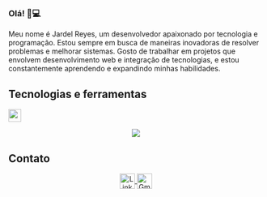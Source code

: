 ### Olá! 👋💻

Meu nome é Jardel Reyes, um desenvolvedor apaixonado por tecnologia e programação. Estou sempre em busca de maneiras inovadoras de resolver problemas e melhorar sistemas. Gosto de trabalhar em projetos que envolvem desenvolvimento web e integração de tecnologias, e estou constantemente aprendendo e expandindo minhas habilidades.

## <b>Tecnologias e ferramentas</b>
<img src="https://media2.giphy.com/media/QssGEmpkyEOhBCb7e1/giphy.gif?cid=ecf05e47a0n3gi1bfqntqmob8g9aid1oyj2wr3ds3mg700bl&rid=giphy.gif" width="25">

<p align="center">
  <a href="https://skillicons.dev">
    <img src="https://skillicons.dev/icons?i=html,css,js,python,bootstrap,cs,figma,mysql,&perline=14" />
  </a>
</p>

## Contato

<p align="center">
  <a href="https://br.linkedin.com/in/jardel-dias-martins-reyes-8ab964300" target="blank">
    <img align="center" src="https://img.shields.io/badge/linkedin-%231DA1F2.svg?style=for-the-badge&logo=linkedin&logoColor=white" alt="LinkedIn" height="30"/>
  </a>
  <a href="mailto:jardel.reyes@stellantis.com" target="blank">
    <img align="center" src="https://img.shields.io/badge/gmail-EA4335.svg?style=for-the-badge&logo=gmail&logoColor=white" alt="Gmail" height="30"/>
  </a>
</p>
